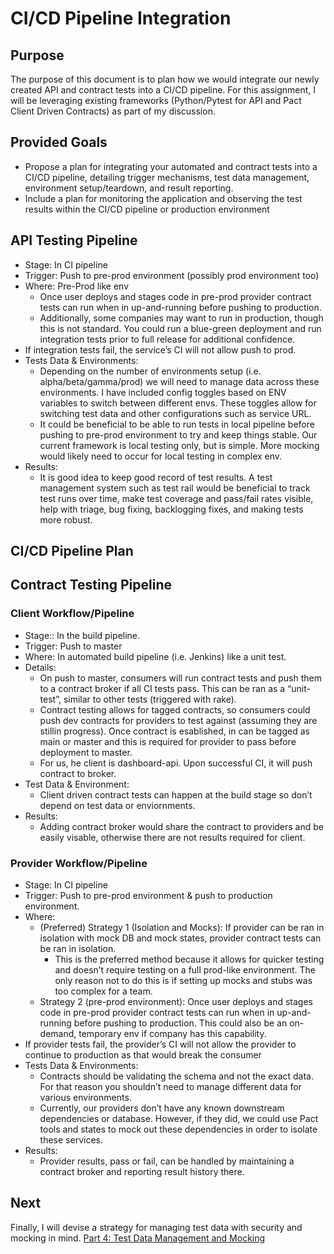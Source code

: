 # CI/CD Pipeline Integration

## Purpose

The purpose of this document is to plan how we would integrate our newly created API and contract tests into a CI/CD pipeline.  For this assignment, I will be leveraging existing frameworks (Python/Pytest for API and Pact Client Driven Contracts) as part of my discussion.  

## Provided Goals

* Propose a plan for integrating your automated and contract tests into a CI/CD pipeline, detailing trigger mechanisms, test data management, environment setup/teardown, and result reporting. 
* Include a plan for monitoring the application and observing the test results within the CI/CD pipeline or production environment

## API Testing Pipeline

* Stage:  In CI pipeline
* Trigger:  Push to pre-prod environment (possibly prod environment too)
* Where:  Pre-Prod like env
  * Once user deploys and stages code in pre-prod provider contract tests can run when in up-and-running before pushing to production. 
  * Additionally, some companies may want to run in production, though this is not standard.  You could run a blue-green deployment and run integration tests prior to full release for additional confidence. 
* If integration tests fail, the service’s CI will not allow push to prod.  
* Tests Data & Environments:
  * Depending on the number of environments setup (i.e. alpha/beta/gamma/prod) we will need to manage data across these environments.  I have included config toggles based on ENV variables to switch between different envs.  These toggles allow for switching test data and other configurations such as service URL.
  * It could be beneficial to be able to run tests in local pipeline before pushing to pre-prod environment to try and keep things stable.  Our current framework is local testing only, but is simple.  More mocking would likely need to occur for local testing in complex env.  
* Results:
  * It is good idea to keep good record of test results.  A test management system such as test rail would be beneficial to track test runs over time, make test coverage and pass/fail rates visible, help with triage, bug fixing, backlogging fixes, and making tests more robust.  

## CI/CD Pipeline Plan



## Contract Testing Pipeline

### Client Workflow/Pipeline

* Stage::  In the build pipeline.
* Trigger: Push to master 
* Where: In automated build pipeline (i.e. Jenkins) like a unit test.  
* Details:
  * On push to master, consumers will run contract tests and push them to a contract broker if all CI tests pass.  This can be ran as a “unit-test”, similar to other tests (triggered with rake).  
  * Contract testing allows for tagged contracts, so consumers could push dev contracts for providers to test against (assuming they are stillin progress).  Once contract is esablished, in can be tagged as main or master and this is required for provider to pass before deployment to master.
  * For us, he client is dashboard-api.  Upon successful CI, it will push contract to broker.  
* Test Data & Environment:
  * Client driven contract tests can happen at the build stage so don’t depend on test data or enviornments.
* Results:
  * Adding contract broker would share the contract to providers and be easily visable, otherwise there are not results required for client.

### Provider Workflow/Pipeline

* Stage:  In CI pipeline
* Trigger:  Push to pre-prod environment & push to production environment.  
* Where:  
  * (Preferred) Strategy 1 (Isolation and Mocks):  If provider can be ran in isolation with mock DB and mock states, provider contract tests can be ran in isolation.
    * This is the preferred method because it allows for quicker testing and doesn’t require testing on a full prod-like environment.  The only reason not to do this is if setting up mocks and stubs was too complex for a team.  
  * Strategy 2 (pre-prod environment):  Once user deploys and stages code in pre-prod provider contract tests can run when in up-and-running before pushing to production.  This could also be an on-demand, temporary env if company has this capability. 
* If provider tests fail, the provider’s CI will not allow the provider to continue to production as that would break the consumer
* Tests Data & Environments:
  * Contracts should be validating the schema and not the exact data.  For that reason you shouldn’t need to manage different data for various environments.  
  * Currently, our providers don’t have any known downstream dependencies or database.  However, if they did, we could use Pact tools and states to mock out these dependencies in order to isolate these services.  
* Results:
  * Provider results, pass or fail, can be handled by maintaining a contract broker and reporting result history there.

## Next
Finally, I will devise a strategy for managing test data with security and mocking in mind. [Part 4: Test Data Management and Mocking](Part4:Test_Data_Management_and_Mocking.md) 